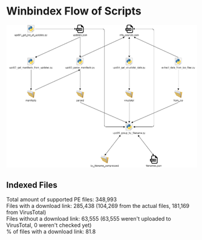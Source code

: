 # Winbindex Flow of Scripts

![winbindex-scripts-flow.png](winbindex-scripts-flow.png)

## Indexed Files

<!--FileStats-->
Total amount of supported PE files: 348,993  
Files with a download link: 285,438 (104,269 from the actual files, 181,169 from VirusTotal)  
Files without a download link: 63,555 (63,555 weren't uploaded to VirusTotal, 0 weren't checked yet)  
% of files with a download link: 81.8  
<!--/FileStats-->
